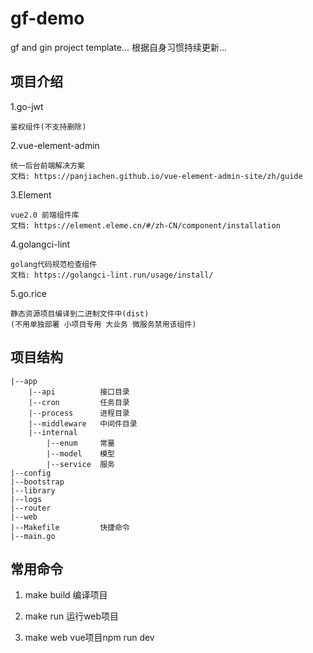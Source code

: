 # gf-demo
gf and gin project template...
根据自身习惯持续更新...

## 项目介绍
1.go-jwt
    
    鉴权组件(不支持删除)

2.vue-element-admin
    
    统一后台前端解决方案
    文档: https://panjiachen.github.io/vue-element-admin-site/zh/guide

3.Element
    
    vue2.0 前端组件库
    文档: https://element.eleme.cn/#/zh-CN/component/installation
    
4.golangci-lint
    
    golang代码规范检查组件
    文档: https://golangci-lint.run/usage/install/
    
5.go.rice
    
    静态资源项目编译到二进制文件中(dist)
    (不用单独部署 小项目专用 大业务 微服务禁用该组件)
    

## 项目结构

    |--app
        |--api          接口目录
        |--cron         任务目录
        |--process      进程目录
        |--middleware   中间件目录
        |--internal
            |--enum     常量
            |--model    模型
            |--service  服务
    |--config
    |--bootstrap
    |--library
    |--logs
    |--router
    |--web
    |--Makefile         快捷命令
    |--main.go

## 常用命令
1. make build
编译项目

2. make run
运行web项目

3. make web
vue项目npm run dev 
